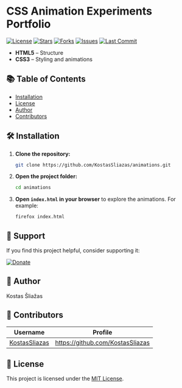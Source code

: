 # CSS Animation Experiments Portfolio
[![License](https://img.shields.io/github/license/KostasSliazas/animations)](LICENSE)
[![Stars](https://img.shields.io/github/stars/KostasSliazas/animations?style=social)](https://github.com/KostasSliazas/animations/stargazers)
[![Forks](https://img.shields.io/github/forks/KostasSliazas/animations?style=social)](https://github.com/KostasSliazas/animations/forks)
[![Issues](https://img.shields.io/github/issues/KostasSliazas/animations)](https://github.com/KostasSliazas/animations/issues)
[![Last Commit](https://img.shields.io/github/last-commit/KostasSliazas/animations)](https://github.com/KostasSliazas/animations/commits)

- **HTML5** – Structure
- **CSS3** – Styling and animations

## 📚 Table of Contents
- [Installation](#️-installation)
- [License](#-license)
- [Author](#-author)
- [Contributors](#-contributors)

## 🛠️ Installation

   
1. **Clone the repository:**
   ```bash
   git clone https://github.com/KostasSliazas/animations.git
   ```
2. **Open the project folder:**
   ```bash
   cd animations
   ```
3. **Open `index.html` in your browser** to explore the animations. For example:
   ```bash
   firefox index.html   
   ```
## 💖 Support

If you find this project helpful, consider supporting it:

[![Donate](https://img.shields.io/badge/Donate-PayPal-blue.svg)](https://www.paypal.com/paypalme/kostassliazas/)

## 👤 Author

Kostas Šliažas
## 👥 Contributors

| Username | Profile |
|----------|---------|
| [KostasSliazas](https://github.com/KostasSliazas) | https://github.com/KostasSliazas |

## 📄 License

This project is licensed under the [MIT License](LICENSE).
